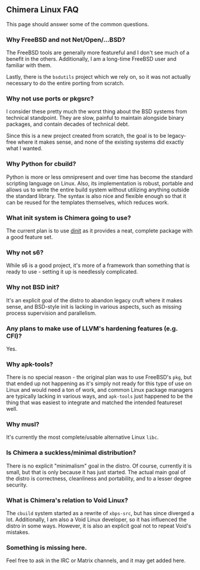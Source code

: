 ## Chimera Linux FAQ

This page should answer some of the common questions.

### Why FreeBSD and not Net/Open/...BSD?

The FreeBSD tools are generally more featureful and I don't see much
of a benefit in the others. Additionally, I am a long-time FreeBSD user
and familiar with them.

Lastly, there is the `bsdutils` project which we rely on, so it was not
actually necessary to do the entire porting from scratch.

### Why not use ports or pkgsrc?

I consider these pretty much the worst thing about the BSD systems from
technical standpoint. They are slow, painful to maintain alongside binary
packages, and contain decades of technical debt.

Since this is a new project created from scratch, the goal is to be
legacy-free where it makes sense, and none of the existing systems did
exactly what I wanted.

### Why Python for cbuild?

Python is more or less omnipresent and over time has become the standard
scripting language on Linux. Also, its implementation is robust, portable
and allows us to write the entire build system without utilizing anything
outside the standard library. The syntax is also nice and flexible enough
so that it can be reused for the templates themselves, which reduces work.

### What init system is Chimera going to use?

The current plan is to use [dinit](https://github.com/davmac314/dinit)
as it provides a neat, complete package with a good feature set.

### Why not s6?

While s6 is a good project, it's more of a framework than something that
is ready to use - setting it up is needlessly complicated.

### Why not BSD init?

It's an explicit goal of the distro to abandon legacy cruft where it
makes sense, and BSD-style init is lacking in various aspects, such
as missing process supervision and parallelism.

### Any plans to make use of LLVM's hardening features (e.g. CFI)?

Yes.

### Why apk-tools?

There is no special reason - the original plan was to use FreeBSD's `pkg`,
but that ended up not happening as it's simply not ready for this type
of use on Linux and would need a ton of work, and common Linux package
managers are typically lacking in various ways, and `apk-tools` just
happened to be the thing that was easiest to integrate and matched the
intended featureset well.

### Why musl?

It's currently the most complete/usable alternative Linux `libc`.

### Is Chimera a suckless/minimal distribution?

There is no explicit "minimalism" goal in the distro. Of course, currently
it is small, but that is only because it has just started. The actual main
goal of the distro is correctness, cleanliness and portability, and to a
lesser degree security.

### What is Chimera's relation to Void Linux?

The `cbuild` system started as a rewrite of `xbps-src`, but has since
diverged a lot. Additionally, I am also a Void Linux developer, so it has
influenced the distro in some ways. However, it is also an explicit goal
not to repeat Void's mistakes.

### Something is missing here.

Feel free to ask in the IRC or Matrix channels, and it may get added here.
